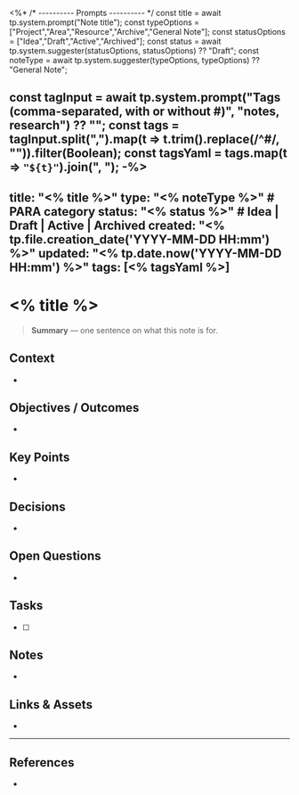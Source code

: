 <%*
/* ---------- Prompts ---------- */
const title = await tp.system.prompt("Note title");
const typeOptions = ["Project","Area","Resource","Archive","General Note"];
const statusOptions = ["Idea","Draft","Active","Archived"];
const status = await tp.system.suggester(statusOptions, statusOptions) ?? "Draft";
const noteType = await tp.system.suggester(typeOptions, typeOptions) ?? "General Note";

const tagInput = await tp.system.prompt("Tags (comma-separated, with or without #)", "notes, research") ?? "";
const tags = tagInput.split(",").map(t => t.trim().replace(/^#/, "")).filter(Boolean);
const tagsYaml = tags.map(t => `"${t}"`).join(", ");
-%>
---
title: "<% title %>"
type: "<% noteType %>"        # PARA category
status: "<% status %>"        # Idea | Draft | Active | Archived
created: "<% tp.file.creation_date('YYYY-MM-DD HH:mm') %>"
updated: "<% tp.date.now('YYYY-MM-DD HH:mm') %>"
tags: [<% tagsYaml %>]
---

# <% title %>

> **Summary** — one sentence on what this note is for.

## Context
- 

## Objectives / Outcomes
- 

## Key Points
- 

## Decisions
- 

## Open Questions
- 

## Tasks
- [ ] 

## Notes
- 

## Links & Assets
- 

---

## References
- 